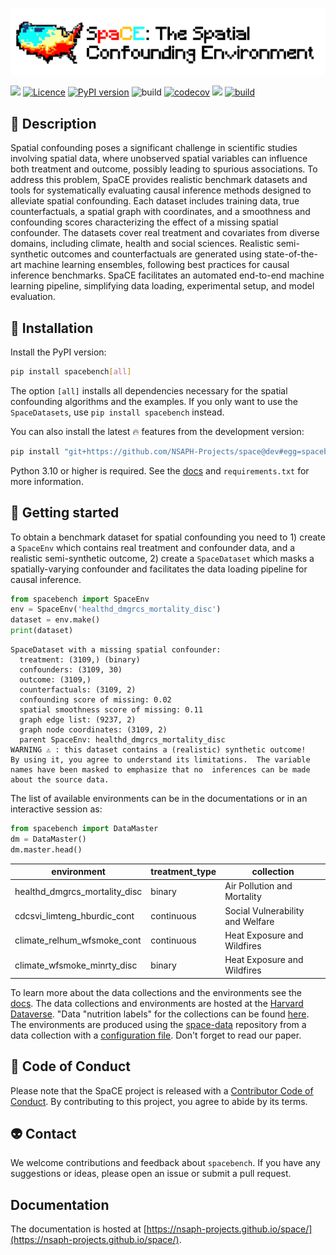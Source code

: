 
<!-- 
> _This project is in active development. The API is not yet stable.</text> -->


![](resources/logo.png)

[![](<https://img.shields.io/badge/Dataverse-10.7910/DVN/SYNPBS-orange>)](https://www.doi.org/10.7910/DVN/SYNPBS)
[![Licence](https://img.shields.io/pypi/l/spacebench.svg)](https://pypi.org/project/spacebench)
[![PyPI version](https://img.shields.io/pypi/v/spacebench.svg)](https://pypi.org/project/spacebench)
![build](https://github.com/NSAPH-Projects/space/actions/workflows/python-app.yml/badge.svg)
[![codecov](https://codecov.io/gh/NSAPH-Projects/space/branch/dev/graph/badge.svg?token=I4BDXHGRFR)](https://codecov.io/gh/NSAPH-Projects/space)
[![](https://img.shields.io/static/v1?label=GitHub&message=SpaCE-Data&color=blue&logo=github)](https://github.com/NSAPH-Projects/space-data)
[![build](https://readthedocs.org/projects/pip/badge/?version=latest&style=flat)](nsaph-projects.github.io/space/)

## 🚀 Description

Spatial confounding poses a significant challenge in scientific studies involving spatial data, where unobserved spatial variables can influence both treatment and outcome, possibly leading to spurious associations. To address this problem, SpaCE provides realistic benchmark datasets and tools for systematically evaluating causal inference methods designed to alleviate spatial confounding. Each dataset includes training data, true counterfactuals, a spatial graph with coordinates, and a smoothness and confounding scores characterizing the effect of a missing spatial confounder. The datasets cover real treatment and covariates from diverse domains, including climate, health and social sciences. Realistic semi-synthetic outcomes and counterfactuals are generated using state-of-the-art machine learning ensembles, following best practices for causal inference benchmarks. SpaCE facilitates an automated end-to-end machine learning pipeline, simplifying data loading, experimental setup, and model evaluation.


## 🐍 Installation

Install the PyPI version:

```sh
pip install spacebench[all]
```
The option `[all]` installs all dependencies necessary for the spatial confounding algorithms and the examples. If you only want to use the `SpaceDatasets`, use `pip install spacebench` instead.

You can also install the latest 🔥 features from the development version:

``` sh
pip install "git+https://github.com/NSAPH-Projects/space@dev#egg=spacebench[all]"
```

Python 3.10 or higher is required. See the [docs](https://nsaph-projects.github.io/space/) and `requirements.txt` for more information.

## 🐢 Getting started

To obtain a benchmark dataset for spatial confounding you need to 1) create a `SpaceEnv` which contains real treatment and confounder data, and a realistic semi-synthetic outcome, 2) create a `SpaceDataset` which masks a spatially-varying confounder and facilitates the data loading pipeline for causal inference.


```python
from spacebench import SpaceEnv
env = SpaceEnv('healthd_dmgrcs_mortality_disc')
dataset = env.make()
print(dataset)
```
```
SpaceDataset with a missing spatial confounder:
  treatment: (3109,) (binary)
  confounders: (3109, 30)
  outcome: (3109,)
  counterfactuals: (3109, 2)
  confounding score of missing: 0.02
  spatial smoothness score of missing: 0.11
  graph edge list: (9237, 2)
  graph node coordinates: (3109, 2)
  parent SpaceEnv: healthd_dmgrcs_mortality_disc
WARNING ⚠️ : this dataset contains a (realistic) synthetic outcome!
By using it, you agree to understand its limitations.  The variable
names have been masked to emphasize that no  inferences can be made
about the source data.
```


 The list of available environments can be in the documentations or in an interactive session as:

```python
from spacebench import DataMaster
dm = DataMaster()
dm.master.head()
```


| environment                           | treatment_type | collection                            |
|-----------------------------------|----------------|---------------------------------------|
| healthd_dmgrcs_mortality_disc     | binary         | Air Pollution and Mortality           |
| cdcsvi_limteng_hburdic_cont       | continuous     | Social Vulnerability and Welfare      |
| climate_relhum_wfsmoke_cont       | continuous     | Heat Exposure and Wildfires           |
| climate_wfsmoke_minrty_disc       | binary         | Heat Exposure and Wildfires           |


To learn more about the data collections and the environments see the [docs](https://nsaph-projects.github.io/space/). The data collections and environments are hosted at the [Harvard Dataverse](https://doi.org/10.7910/DVN/SYNPBS). "Data "nutrition labels" for the collections can be found [here](https://github.com/NSAPH-Projects/space-data/tree/main/data). The environments are produced using the [space-data](https://github.com/NSAPH-Projects/space-data) repository from a data collection with a [configuration file](https://github.com/NSAPH-Projects/space-data/tree/main/conf/spaceenv). Don't forget to read our paper.



## 🙉 Code of Conduct

Please note that the SpaCE project is released with a [Contributor Code of Conduct](CODE_OF_CONDUCT.md). By contributing to this project, you agree to abide by its terms.

## 👽 Contact

We welcome contributions and feedback about `spacebench`. If you have any suggestions or ideas, please open an issue or submit a pull request. 

## Documentation

The documentation is hosted at [https://nsaph-projects.github.io/space/](https://nsaph-projects.github.io/space/).
